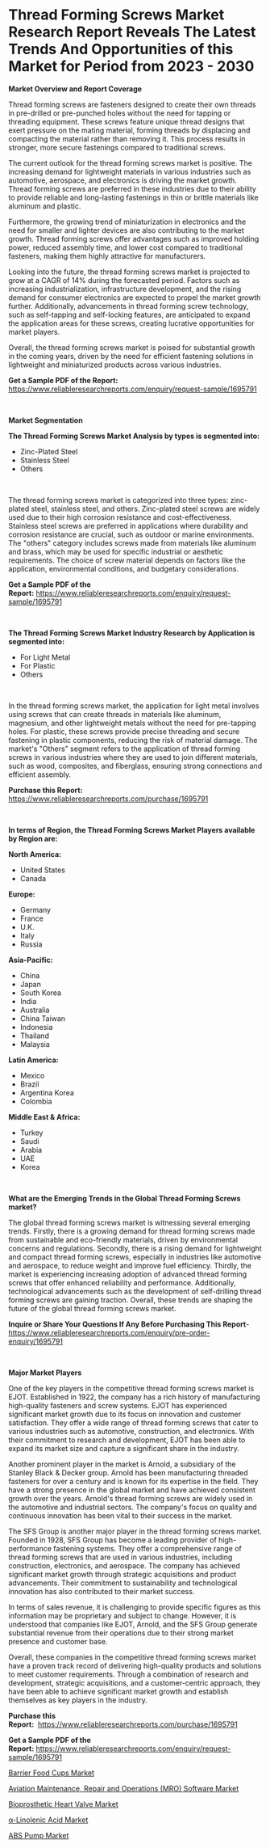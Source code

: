 <p><h1>Thread Forming Screws Market Research Report Reveals The Latest Trends And Opportunities of this Market for Period from 2023 - 2030</h1></p><p><strong>Market Overview and Report Coverage</strong></p>
<p><p>Thread forming screws are fasteners designed to create their own threads in pre-drilled or pre-punched holes without the need for tapping or threading equipment. These screws feature unique thread designs that exert pressure on the mating material, forming threads by displacing and compacting the material rather than removing it. This process results in stronger, more secure fastenings compared to traditional screws.</p><p>The current outlook for the thread forming screws market is positive. The increasing demand for lightweight materials in various industries such as automotive, aerospace, and electronics is driving the market growth. Thread forming screws are preferred in these industries due to their ability to provide reliable and long-lasting fastenings in thin or brittle materials like aluminum and plastic.</p><p>Furthermore, the growing trend of miniaturization in electronics and the need for smaller and lighter devices are also contributing to the market growth. Thread forming screws offer advantages such as improved holding power, reduced assembly time, and lower cost compared to traditional fasteners, making them highly attractive for manufacturers.</p><p>Looking into the future, the thread forming screws market is projected to grow at a CAGR of 14% during the forecasted period. Factors such as increasing industrialization, infrastructure development, and the rising demand for consumer electronics are expected to propel the market growth further. Additionally, advancements in thread forming screw technology, such as self-tapping and self-locking features, are anticipated to expand the application areas for these screws, creating lucrative opportunities for market players.</p><p>Overall, the thread forming screws market is poised for substantial growth in the coming years, driven by the need for efficient fastening solutions in lightweight and miniaturized products across various industries.</p></p>
<p><strong>Get a Sample PDF of the Report:</strong> <a href="https://www.reliableresearchreports.com/enquiry/request-sample/1695791">https://www.reliableresearchreports.com/enquiry/request-sample/1695791</a></p>
<p>&nbsp;</p>
<p><strong>Market Segmentation</strong></p>
<p><strong>The Thread Forming Screws Market Analysis by types is segmented into:</strong></p>
<p><ul><li>Zinc-Plated Steel</li><li>Stainless Steel</li><li>Others</li></ul></p>
<p>&nbsp;</p>
<p><p>The thread forming screws market is categorized into three types: zinc-plated steel, stainless steel, and others. Zinc-plated steel screws are widely used due to their high corrosion resistance and cost-effectiveness. Stainless steel screws are preferred in applications where durability and corrosion resistance are crucial, such as outdoor or marine environments. The "others" category includes screws made from materials like aluminum and brass, which may be used for specific industrial or aesthetic requirements. The choice of screw material depends on factors like the application, environmental conditions, and budgetary considerations.</p></p>
<p><strong>Get a Sample PDF of the Report:</strong>&nbsp;<a href="https://www.reliableresearchreports.com/enquiry/request-sample/1695791">https://www.reliableresearchreports.com/enquiry/request-sample/1695791</a></p>
<p>&nbsp;</p>
<p><strong>The Thread Forming Screws Market Industry Research by Application is segmented into:</strong></p>
<p><ul><li>For Light Metal</li><li>For Plastic</li><li>Others</li></ul></p>
<p>&nbsp;</p>
<p><p>In the thread forming screws market, the application for light metal involves using screws that can create threads in materials like aluminum, magnesium, and other lightweight metals without the need for pre-tapping holes. For plastic, these screws provide precise threading and secure fastening in plastic components, reducing the risk of material damage. The market's "Others" segment refers to the application of thread forming screws in various industries where they are used to join different materials, such as wood, composites, and fiberglass, ensuring strong connections and efficient assembly.</p></p>
<p><strong>Purchase this Report:</strong>&nbsp; <a href="https://www.reliableresearchreports.com/purchase/1695791">https://www.reliableresearchreports.com/purchase/1695791</a></p>
<p>&nbsp;</p>
<p><strong>In terms of Region, the Thread Forming Screws Market Players available by Region are:</strong></p>
<p>
    <p> <strong> North America: </strong>
        <ul>
            <li>United States</li>
            <li>Canada</li>
        </ul>
        </p> 
    <p> <strong> Europe: </strong>
        <ul>
            <li>Germany</li>
            <li>France</li>
            <li>U.K.</li>
            <li>Italy</li>
            <li>Russia</li>
        </ul>
        </p> 
    <p> <strong> Asia-Pacific: </strong>
        <ul>
            <li>China</li>
            <li>Japan</li>
            <li>South Korea</li>
            <li>India</li>
            <li>Australia</li>
            <li>China Taiwan</li>
            <li>Indonesia</li>
            <li>Thailand</li>
            <li>Malaysia</li>
        </ul>
        </p> 
    <p> <strong> Latin America: </strong>
        <ul>
            <li>Mexico</li>
            <li>Brazil</li>
            <li>Argentina Korea</li>
            <li>Colombia</li>
        </ul>
        </p> 
    <p> <strong> Middle East & Africa: </strong>
        <ul>
            <li>Turkey</li>
            <li>Saudi</li>
            <li>Arabia</li>
            <li>UAE</li>
            <li>Korea</li>
        </ul>
    </p>
    </p>
<p>&nbsp;</p>
<p><strong>What are the Emerging Trends in the Global Thread Forming Screws market?</strong></p>
<p><p>The global thread forming screws market is witnessing several emerging trends. Firstly, there is a growing demand for thread forming screws made from sustainable and eco-friendly materials, driven by environmental concerns and regulations. Secondly, there is a rising demand for lightweight and compact thread forming screws, especially in industries like automotive and aerospace, to reduce weight and improve fuel efficiency. Thirdly, the market is experiencing increasing adoption of advanced thread forming screws that offer enhanced reliability and performance. Additionally, technological advancements such as the development of self-drilling thread forming screws are gaining traction. Overall, these trends are shaping the future of the global thread forming screws market.</p></p>
<p><strong>Inquire or Share Your Questions If Any Before Purchasing This Report</strong>- <a href="https://www.reliableresearchreports.com/enquiry/pre-order-enquiry/1695791">https://www.reliableresearchreports.com/enquiry/pre-order-enquiry/1695791</a></p>
<p>&nbsp;</p>
<p><strong>Major Market Players</strong></p>
<p><p>One of the key players in the competitive thread forming screws market is EJOT. Established in 1922, the company has a rich history of manufacturing high-quality fasteners and screw systems. EJOT has experienced significant market growth due to its focus on innovation and customer satisfaction. They offer a wide range of thread forming screws that cater to various industries such as automotive, construction, and electronics. With their commitment to research and development, EJOT has been able to expand its market size and capture a significant share in the industry.</p><p>Another prominent player in the market is Arnold, a subsidiary of the Stanley Black & Decker group. Arnold has been manufacturing threaded fasteners for over a century and is known for its expertise in the field. They have a strong presence in the global market and have achieved consistent growth over the years. Arnold's thread forming screws are widely used in the automotive and industrial sectors. The company's focus on quality and continuous innovation has been vital to their success in the market.</p><p>The SFS Group is another major player in the thread forming screws market. Founded in 1928, SFS Group has become a leading provider of high-performance fastening systems. They offer a comprehensive range of thread forming screws that are used in various industries, including construction, electronics, and aerospace. The company has achieved significant market growth through strategic acquisitions and product advancements. Their commitment to sustainability and technological innovation has also contributed to their market success.</p><p>In terms of sales revenue, it is challenging to provide specific figures as this information may be proprietary and subject to change. However, it is understood that companies like EJOT, Arnold, and the SFS Group generate substantial revenue from their operations due to their strong market presence and customer base.</p><p>Overall, these companies in the competitive thread forming screws market have a proven track record of delivering high-quality products and solutions to meet customer requirements. Through a combination of research and development, strategic acquisitions, and a customer-centric approach, they have been able to achieve significant market growth and establish themselves as key players in the industry.</p></p>
<p><strong>Purchase this Report:</strong>&nbsp;&nbsp;<a href="https://www.reliableresearchreports.com/purchase/1695791">https://www.reliableresearchreports.com/purchase/1695791</a></p>
<p></p>
<p><strong>Get a Sample PDF of the Report:</strong>&nbsp;<a href="https://www.reliableresearchreports.com/enquiry/request-sample/1695791">https://www.reliableresearchreports.com/enquiry/request-sample/1695791</a></p>
<p><p><a href="https://github.com/rexevange/Market-Research-Report-List-1/blob/main/barrier-food-cups-market.md">Barrier Food Cups Market</a></p><p><a href="https://medium.com/@stoneernser2023/aviation-maintenance-repair-and-operations-mro-software-market-size-market-outlook-and-market-c0adef635a80">Aviation Maintenance, Repair and Operations (MRO) Software Market</a></p><p><a href="https://github.com/FassouRP/Market-Research-Report-List-1/blob/main/bioprosthetic-heart-valve-market.md">Bioprosthetic Heart Valve Market</a></p><p><a href="https://medium.com/@saigemarvin1946/alpha-linolenic-acid-market-share-evolution-and-market-growth-trends-2023-2030-551a66f51c28">α-Linolenic Acid Market</a></p><p><a href="https://www.linkedin.com/pulse/abs-pump-market-challenges-opportunities-growth-drivers-major-kvche/">ABS Pump Market</a></p></p>